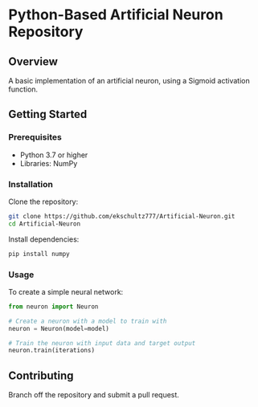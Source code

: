 # Python-Based Artificial Neuron Repository

## Overview
A basic implementation of an artificial neuron, using a Sigmoid activation function.

## Getting Started
### Prerequisites
- Python 3.7 or higher
- Libraries: NumPy

### Installation
Clone the repository:
```bash
git clone https://github.com/ekschultz777/Artificial-Neuron.git
cd Artificial-Neuron
```

Install dependencies:
```bash
pip install numpy
```

### Usage
To create a simple neural network:
```python
from neuron import Neuron

# Create a neuron with a model to train with
neuron = Neuron(model=model)

# Train the neuron with input data and target output
neuron.train(iterations)
```

## Contributing
Branch off the repository and submit a pull request.
